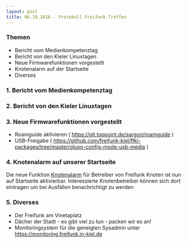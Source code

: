 ```yaml
---
layout: post
title: 06.10.2016 - Protokoll Freifunk Treffen
---
```

### Themen
 - Bericht vom Medienkompetenztag
 - Bericht von den Kieler Linuxtagen
 - Neue Firmwarefunktionen vorgestellt
 - Knotenalarm auf der Startseite
 - Diverses

### 1. Bericht vom Medienkompetenztag 

### 2. Bericht von den Kieler Linuxtagen

### 3. Neue Firmwarefunktionen vorgestellt

 - Roamguide aktivieren
   ( https://git.toppoint.de/sargon/roamguide )
 - USB-Freigabe
   ( https://github.com/freifunk-kiel/ffki-packages/tree/master/gluon-config-mode-usb-media ) 

### 4. Knotenalarm auf unserer Startseite

  Die neue Funktion [Knotenalarm](http://ffki.de/nodealarm.html) für Betreiber von Freifunk Knoten ist nun auf Startseite aktivierbar.
  Interessierte Knotenbetreiber können sich dort eintragen um bei Ausfällen benachrichtigt zu werden   

### 5. Diverses

 - Der Freifunk am Vinetaplatz
 - Dächer der Stadt - es gibt viel zu tun - packen wir es an!
 - Monitoringsystem für die geneigten Sysadmin unter https://monitoring.freifunk.in-kiel.de
